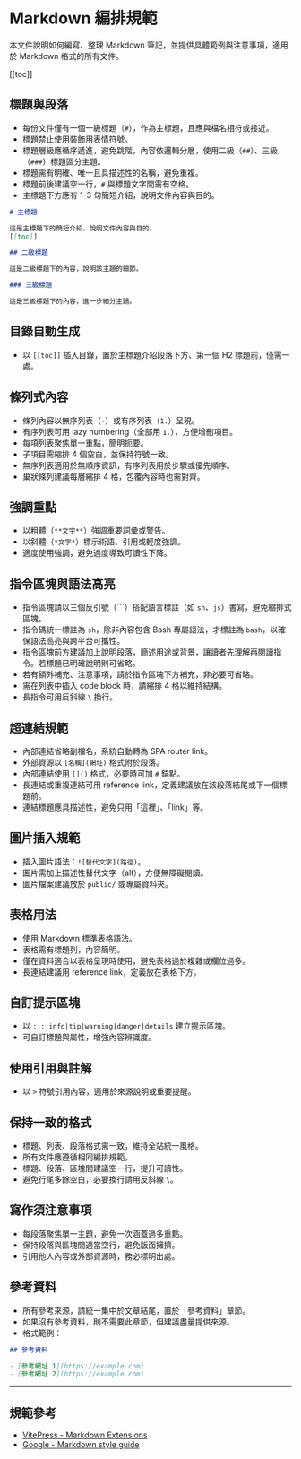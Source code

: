 # Markdown 編排規範

本文件說明如何編寫、整理 Markdown 筆記，並提供具體範例與注意事項，適用於 Markdown 格式的所有文件。

[[toc]]

## 標題與段落

- 每份文件僅有一個一級標題（`#`），作為主標題，且應與檔名相符或接近。
- 標題禁止使用裝飾用表情符號。
- 標題層級應循序遞進，避免跳階，內容依邏輯分層，使用二級（`##`）、三級（`###`）標題區分主題。
- 標題需有明確、唯一且具描述性的名稱，避免重複。
- 標題前後建議空一行，`#` 與標題文字間需有空格。
- 主標題下方應有 1-3 句簡短介紹，說明文件內容與目的。

```markdown
# 主標題

這是主標題下的簡短介紹，說明文件內容與目的。
[[toc]]

## 二級標題

這是二級標題下的內容，說明該主題的細節。

### 三級標題

這是三級標題下的內容，進一步細分主題。
```

## 目錄自動生成

- 以 `[[toc]]` 插入目錄，置於主標題介紹段落下方、第一個 H2 標題前，僅需一處。

## 條列式內容

- 條列內容以無序列表（`-`）或有序列表（`1.`）呈現。
- 有序列表可用 lazy numbering（全部用 `1.`），方便增刪項目。
- 每項列表聚焦單一重點，簡明扼要。
- 子項目需縮排 4 個空白，並保持符號一致。
- 無序列表適用於無順序資訊，有序列表用於步驟或優先順序。
- 巢狀條列建議每層縮排 4 格，包覆內容時也需對齊。

## 強調重點

- 以粗體（`**文字**`）強調重要詞彙或警告。
- 以斜體（`*文字*`）標示術語、引用或輕度強調。
- 適度使用強調，避免過度導致可讀性下降。

## 指令區塊與語法高亮

- 指令區塊請以三個反引號（```）搭配語言標註（如 `sh`、`js`）書寫，避免縮排式區塊。
- 指令碼統一標註為 `sh`，除非內容包含 Bash 專屬語法，才標註為 `bash`，以確保語法高亮與跨平台可攜性。
- 指令區塊前方建議加上說明段落，簡述用途或背景，讓讀者先理解再閱讀指令。若標題已明確說明則可省略。
- 若有額外補充、注意事項，請於指令區塊下方補充，非必要可省略。
- 需在列表中插入 code block 時，請縮排 4 格以維持結構。
- 長指令可用反斜線 `\` 換行。

## 超連結規範

- 內部連結省略副檔名，系統自動轉為 SPA router link。
- 外部資源以 `[名稱](網址)` 格式附於段落。
- 內部連結使用 `[]()` 格式，必要時可加 `#` 錨點。
- 長連結或重複連結可用 reference link，定義建議放在該段落結尾或下一個標題前。
- 連結標題應具描述性，避免只用「這裡」、「link」等。

## 圖片插入規範

- 插入圖片語法：`![替代文字](路徑)`。
- 圖片需加上描述性替代文字（alt），方便無障礙閱讀。
- 圖片檔案建議放於 `public/` 或專屬資料夾。

## 表格用法

- 使用 Markdown 標準表格語法。
- 表格需有標題列，內容簡明。
- 僅在資料適合以表格呈現時使用，避免表格過於複雜或欄位過多。
- 長連結建議用 reference link，定義放在表格下方。

## 自訂提示區塊

- 以 `::: info|tip|warning|danger|details` 建立提示區塊。
- 可自訂標題與屬性，增強內容辨識度。

## 使用引用與註解

- 以 `>` 符號引用內容，適用於來源說明或重要提醒。

## 保持一致的格式

- 標題、列表、段落格式需一致，維持全站統一風格。
- 所有文件應遵循相同編排規範。
- 標題、段落、區塊間建議空一行，提升可讀性。
- 避免行尾多餘空白，必要換行請用反斜線 `\`。

## 寫作須注意事項

- 每段落聚焦單一主題，避免一次涵蓋過多重點。
- 保持段落與區塊間適當空行，避免版面擁擠。
- 引用他人內容或外部資源時，務必標明出處。

## 參考資料

- 所有參考來源，請統一集中於文章結尾，置於「參考資料」章節。
- 如果沒有參考資料，則不需要此章節，但建議盡量提供來源。
- 格式範例：

```markdown
## 參考資料

- [參考網址 1](https://example.com)
- [參考網址 2](https://example.com)
```

---

## 規範參考

- [VitePress - Markdown Extensions](https://vitepress.dev/guide/markdown)
- [Google - Markdown style guide](https://google.github.io/styleguide/docguide/style)
